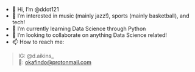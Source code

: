 - 👋 Hi, I’m @ddot121
- 👀 I’m interested in music (mainly jazz!), sports (mainly basketball), and tech!
- 🌱 I’m currently learning Data Science through Python
- 💞️ I’m looking to collaborate on anything Data Science related!
- 📫 How to reach me: 
> IG: @d.aikins_   
> 📧: okafindo@protonmail.com

<!---
ddot121/ddot121 is a ✨ special ✨ repository because its `README.md` (this file) appears on your GitHub profile.
You can click the Preview link to take a look at your changes.
--->
